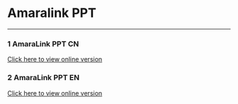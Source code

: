 # Amaralink PPT

***

### 1 AmaraLink PPT CN
[Click here to view online version](https://docs.google.com/presentation/d/11HtQEEsaXtXochkhIDS3e0GpVn0YKRtb2ivo4y2idQI/edit#slide=id.gf72bc75351_0_435)

### 2 AmaraLink PPT EN
[Click here to view online version](https://docs.google.com/presentation/d/1b9uVH7oPuYFtW_pjH5-Pipo3tPI5igoJxoDmegV8e0s/edit#slide=id.gf8e6724d08_0_217)

